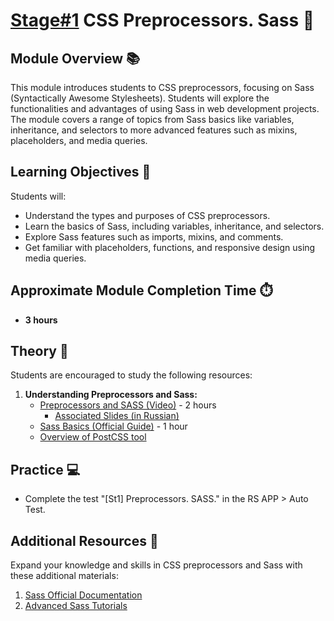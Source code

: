 # [Stage#1](../../../) CSS Preprocessors. Sass 💅

## Module Overview 📚

This module introduces students to CSS preprocessors, focusing on Sass (Syntactically Awesome Stylesheets). Students will explore the functionalities and advantages of using Sass in web development projects. The module covers a range of topics from Sass basics like variables, inheritance, and selectors to more advanced features such as mixins, placeholders, and media queries.

## Learning Objectives 🎯

Students will:

- Understand the types and purposes of CSS preprocessors.
- Learn the basics of Sass, including variables, inheritance, and selectors.
- Explore Sass features such as imports, mixins, and comments.
- Get familiar with placeholders, functions, and responsive design using media queries.

## Approximate Module Completion Time ⏱️

- **3 hours**

## Theory 📖

Students are encouraged to study the following resources:

1. **Understanding Preprocessors and Sass:**
   - [Preprocessors and SASS (Video)](https://www.youtube.com/watch?v=JO8DvVZbxDw) - 2 hours
     - [Associated Slides (in Russian)](https://slides.com/viktoryiavorozhun/deck)
   - [Sass Basics (Official Guide)](https://sass-lang.com/guide/) - 1 hour
   - [Overview of PostCSS tool](https://postcss.org/)

## Practice 💻

- Complete the test "[St1] Preprocessors. SASS." in the RS APP > Auto Test.

## Additional Resources 📘

Expand your knowledge and skills in CSS preprocessors and Sass with these additional materials:

1. [Sass Official Documentation](https://sass-lang.com/documentation)
2. [Advanced Sass Tutorials](https://www.tutorialspoint.com/sass/index.htm)
